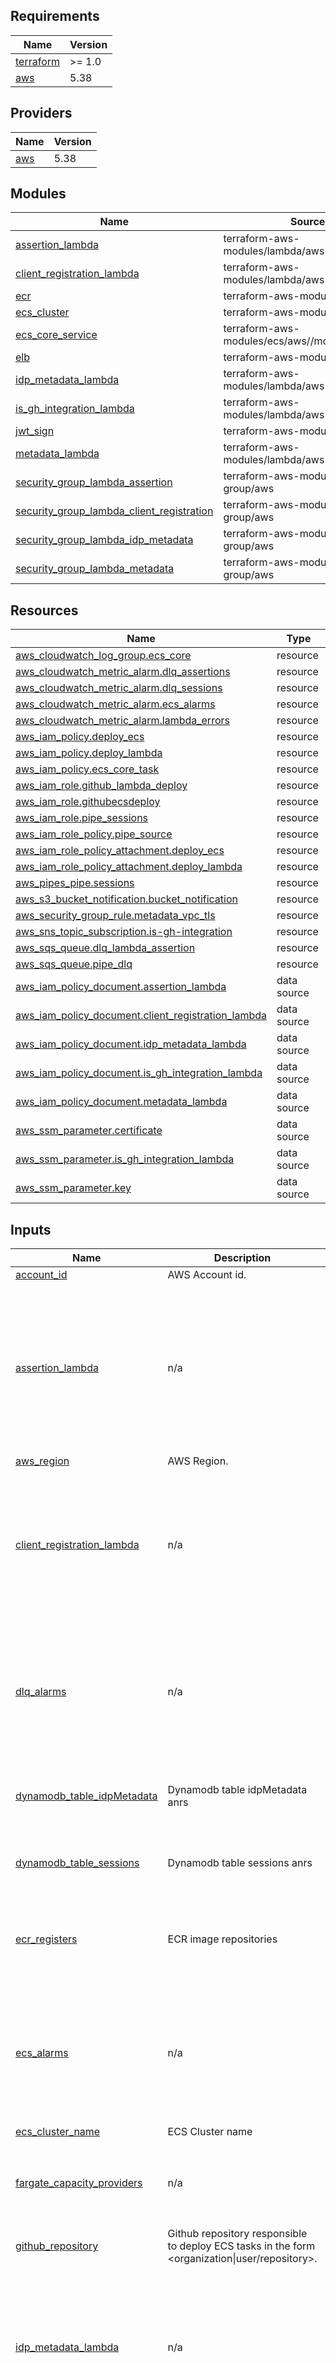 ## Requirements

| Name | Version |
|------|---------|
| <a name="requirement_terraform"></a> [terraform](#requirement\_terraform) | >= 1.0 |
| <a name="requirement_aws"></a> [aws](#requirement\_aws) | 5.38 |

## Providers

| Name | Version |
|------|---------|
| <a name="provider_aws"></a> [aws](#provider\_aws) | 5.38 |

## Modules

| Name | Source | Version |
|------|--------|---------|
| <a name="module_assertion_lambda"></a> [assertion\_lambda](#module\_assertion\_lambda) | terraform-aws-modules/lambda/aws | 7.4.0 |
| <a name="module_client_registration_lambda"></a> [client\_registration\_lambda](#module\_client\_registration\_lambda) | terraform-aws-modules/lambda/aws | 7.4.0 |
| <a name="module_ecr"></a> [ecr](#module\_ecr) | terraform-aws-modules/ecr/aws | 1.6.0 |
| <a name="module_ecs_cluster"></a> [ecs\_cluster](#module\_ecs\_cluster) | terraform-aws-modules/ecs/aws | 5.9.1 |
| <a name="module_ecs_core_service"></a> [ecs\_core\_service](#module\_ecs\_core\_service) | terraform-aws-modules/ecs/aws//modules/service | 5.9.1 |
| <a name="module_elb"></a> [elb](#module\_elb) | terraform-aws-modules/alb/aws | 9.8.0 |
| <a name="module_idp_metadata_lambda"></a> [idp\_metadata\_lambda](#module\_idp\_metadata\_lambda) | terraform-aws-modules/lambda/aws | 7.4.0 |
| <a name="module_is_gh_integration_lambda"></a> [is\_gh\_integration\_lambda](#module\_is\_gh\_integration\_lambda) | terraform-aws-modules/lambda/aws | 7.4.0 |
| <a name="module_jwt_sign"></a> [jwt\_sign](#module\_jwt\_sign) | terraform-aws-modules/kms/aws | 2.2.1 |
| <a name="module_metadata_lambda"></a> [metadata\_lambda](#module\_metadata\_lambda) | terraform-aws-modules/lambda/aws | 7.4.0 |
| <a name="module_security_group_lambda_assertion"></a> [security\_group\_lambda\_assertion](#module\_security\_group\_lambda\_assertion) | terraform-aws-modules/security-group/aws | 4.17.2 |
| <a name="module_security_group_lambda_client_registration"></a> [security\_group\_lambda\_client\_registration](#module\_security\_group\_lambda\_client\_registration) | terraform-aws-modules/security-group/aws | 4.17.2 |
| <a name="module_security_group_lambda_idp_metadata"></a> [security\_group\_lambda\_idp\_metadata](#module\_security\_group\_lambda\_idp\_metadata) | terraform-aws-modules/security-group/aws | 4.17.2 |
| <a name="module_security_group_lambda_metadata"></a> [security\_group\_lambda\_metadata](#module\_security\_group\_lambda\_metadata) | terraform-aws-modules/security-group/aws | 4.17.2 |

## Resources

| Name | Type |
|------|------|
| [aws_cloudwatch_log_group.ecs_core](https://registry.terraform.io/providers/hashicorp/aws/5.38/docs/resources/cloudwatch_log_group) | resource |
| [aws_cloudwatch_metric_alarm.dlq_assertions](https://registry.terraform.io/providers/hashicorp/aws/5.38/docs/resources/cloudwatch_metric_alarm) | resource |
| [aws_cloudwatch_metric_alarm.dlq_sessions](https://registry.terraform.io/providers/hashicorp/aws/5.38/docs/resources/cloudwatch_metric_alarm) | resource |
| [aws_cloudwatch_metric_alarm.ecs_alarms](https://registry.terraform.io/providers/hashicorp/aws/5.38/docs/resources/cloudwatch_metric_alarm) | resource |
| [aws_cloudwatch_metric_alarm.lambda_errors](https://registry.terraform.io/providers/hashicorp/aws/5.38/docs/resources/cloudwatch_metric_alarm) | resource |
| [aws_iam_policy.deploy_ecs](https://registry.terraform.io/providers/hashicorp/aws/5.38/docs/resources/iam_policy) | resource |
| [aws_iam_policy.deploy_lambda](https://registry.terraform.io/providers/hashicorp/aws/5.38/docs/resources/iam_policy) | resource |
| [aws_iam_policy.ecs_core_task](https://registry.terraform.io/providers/hashicorp/aws/5.38/docs/resources/iam_policy) | resource |
| [aws_iam_role.github_lambda_deploy](https://registry.terraform.io/providers/hashicorp/aws/5.38/docs/resources/iam_role) | resource |
| [aws_iam_role.githubecsdeploy](https://registry.terraform.io/providers/hashicorp/aws/5.38/docs/resources/iam_role) | resource |
| [aws_iam_role.pipe_sessions](https://registry.terraform.io/providers/hashicorp/aws/5.38/docs/resources/iam_role) | resource |
| [aws_iam_role_policy.pipe_source](https://registry.terraform.io/providers/hashicorp/aws/5.38/docs/resources/iam_role_policy) | resource |
| [aws_iam_role_policy_attachment.deploy_ecs](https://registry.terraform.io/providers/hashicorp/aws/5.38/docs/resources/iam_role_policy_attachment) | resource |
| [aws_iam_role_policy_attachment.deploy_lambda](https://registry.terraform.io/providers/hashicorp/aws/5.38/docs/resources/iam_role_policy_attachment) | resource |
| [aws_pipes_pipe.sessions](https://registry.terraform.io/providers/hashicorp/aws/5.38/docs/resources/pipes_pipe) | resource |
| [aws_s3_bucket_notification.bucket_notification](https://registry.terraform.io/providers/hashicorp/aws/5.38/docs/resources/s3_bucket_notification) | resource |
| [aws_security_group_rule.metadata_vpc_tls](https://registry.terraform.io/providers/hashicorp/aws/5.38/docs/resources/security_group_rule) | resource |
| [aws_sns_topic_subscription.is-gh-integration](https://registry.terraform.io/providers/hashicorp/aws/5.38/docs/resources/sns_topic_subscription) | resource |
| [aws_sqs_queue.dlq_lambda_assertion](https://registry.terraform.io/providers/hashicorp/aws/5.38/docs/resources/sqs_queue) | resource |
| [aws_sqs_queue.pipe_dlq](https://registry.terraform.io/providers/hashicorp/aws/5.38/docs/resources/sqs_queue) | resource |
| [aws_iam_policy_document.assertion_lambda](https://registry.terraform.io/providers/hashicorp/aws/5.38/docs/data-sources/iam_policy_document) | data source |
| [aws_iam_policy_document.client_registration_lambda](https://registry.terraform.io/providers/hashicorp/aws/5.38/docs/data-sources/iam_policy_document) | data source |
| [aws_iam_policy_document.idp_metadata_lambda](https://registry.terraform.io/providers/hashicorp/aws/5.38/docs/data-sources/iam_policy_document) | data source |
| [aws_iam_policy_document.is_gh_integration_lambda](https://registry.terraform.io/providers/hashicorp/aws/5.38/docs/data-sources/iam_policy_document) | data source |
| [aws_iam_policy_document.metadata_lambda](https://registry.terraform.io/providers/hashicorp/aws/5.38/docs/data-sources/iam_policy_document) | data source |
| [aws_ssm_parameter.certificate](https://registry.terraform.io/providers/hashicorp/aws/5.38/docs/data-sources/ssm_parameter) | data source |
| [aws_ssm_parameter.is_gh_integration_lambda](https://registry.terraform.io/providers/hashicorp/aws/5.38/docs/data-sources/ssm_parameter) | data source |
| [aws_ssm_parameter.key](https://registry.terraform.io/providers/hashicorp/aws/5.38/docs/data-sources/ssm_parameter) | data source |

## Inputs

| Name | Description | Type | Default | Required |
|------|-------------|------|---------|:--------:|
| <a name="input_account_id"></a> [account\_id](#input\_account\_id) | AWS Account id. | `string` | n/a | yes |
| <a name="input_assertion_lambda"></a> [assertion\_lambda](#input\_assertion\_lambda) | n/a | <pre>object({<br>    name                              = string<br>    filename                          = string<br>    s3_assertion_bucket_arn           = string<br>    kms_assertion_key_arn             = string<br>    environment_variables             = map(string)<br>    cloudwatch_logs_retention_in_days = number<br>    vpc_s3_prefix_id                  = string<br>    vpc_subnet_ids                    = list(string)<br>    vpc_id                            = string<br>  })</pre> | n/a | yes |
| <a name="input_aws_region"></a> [aws\_region](#input\_aws\_region) | AWS Region. | `string` | n/a | yes |
| <a name="input_client_registration_lambda"></a> [client\_registration\_lambda](#input\_client\_registration\_lambda) | n/a | <pre>object({<br>    name                              = string<br>    filename                          = string<br>    table_client_registrations_arn    = string<br>    cloudwatch_logs_retention_in_days = number<br>    vpc_id                            = string<br>    vpc_endpoint_dynamodb_prefix_id   = string<br>    vpc_subnet_ids                    = list(string)<br><br>  })</pre> | n/a | yes |
| <a name="input_dlq_alarms"></a> [dlq\_alarms](#input\_dlq\_alarms) | n/a | <pre>object({<br>    metric_name         = string<br>    namespace           = string<br>    threshold           = number<br>    evaluation_periods  = number<br>    period              = number<br>    statistic           = string<br>    comparison_operator = string<br>    sns_topic_alarm_arn = string<br>  })</pre> | n/a | yes |
| <a name="input_dynamodb_table_idpMetadata"></a> [dynamodb\_table\_idpMetadata](#input\_dynamodb\_table\_idpMetadata) | Dynamodb table idpMetadata anrs | <pre>object({<br>    table_arn       = string<br>    gsi_pointer_arn = string<br>  })</pre> | n/a | yes |
| <a name="input_dynamodb_table_sessions"></a> [dynamodb\_table\_sessions](#input\_dynamodb\_table\_sessions) | Dynamodb table sessions anrs | <pre>object({<br>    table_arn    = string<br>    gsi_code_arn = string<br>  })</pre> | n/a | yes |
| <a name="input_ecr_registers"></a> [ecr\_registers](#input\_ecr\_registers) | ECR image repositories | <pre>list(object({<br>    name                            = string<br>    number_of_images_to_keep        = number<br>    repository_image_tag_mutability = optional(string, "IMMUTABLE")<br>  }))</pre> | n/a | yes |
| <a name="input_ecs_alarms"></a> [ecs\_alarms](#input\_ecs\_alarms) | n/a | <pre>map(object({<br>    metric_name         = string<br>    namespace           = string<br>    threshold           = number<br>    evaluation_periods  = number<br>    period              = number<br>    statistic           = string<br>    comparison_operator = string<br>    sns_topic_alarm_arn = string<br>  }))</pre> | n/a | yes |
| <a name="input_ecs_cluster_name"></a> [ecs\_cluster\_name](#input\_ecs\_cluster\_name) | ECS Cluster name | `string` | n/a | yes |
| <a name="input_fargate_capacity_providers"></a> [fargate\_capacity\_providers](#input\_fargate\_capacity\_providers) | n/a | <pre>map(object({<br>    default_capacity_provider_strategy = object({<br>      weight = number<br>      base   = number<br>    })<br>  }))</pre> | n/a | yes |
| <a name="input_github_repository"></a> [github\_repository](#input\_github\_repository) | Github repository responsible to deploy ECS tasks in the form <organization\|user/repository>. | `string` | n/a | yes |
| <a name="input_idp_metadata_lambda"></a> [idp\_metadata\_lambda](#input\_idp\_metadata\_lambda) | n/a | <pre>object({<br>    name                              = string<br>    filename                          = string<br>    environment_variables             = map(string)<br>    s3_idp_metadata_bucket_arn        = string<br>    s3_idp_metadata_bucket_id         = string<br>    vpc_id                            = string<br>    vpc_subnet_ids                    = list(string)<br>    vpc_s3_prefix_id                  = string<br>    cloudwatch_logs_retention_in_days = number<br>  })</pre> | n/a | yes |
| <a name="input_is_gh_integration_lambda"></a> [is\_gh\_integration\_lambda](#input\_is\_gh\_integration\_lambda) | n/a | <pre>object({<br>    name                              = string<br>    filename                          = string<br>    sns_topic_arn                     = optional(string, null)<br>    cloudwatch_logs_retention_in_days = string<br>    ssm_parameter_name                = optional(string, "GH_PERSONAL_ACCESS_TOKEN")<br>  })</pre> | n/a | yes |
| <a name="input_kms_sessions_table_alias_arn"></a> [kms\_sessions\_table\_alias\_arn](#input\_kms\_sessions\_table\_alias\_arn) | Kms key used to encrypt and dectypt session table. | `string` | n/a | yes |
| <a name="input_lambda_alarms"></a> [lambda\_alarms](#input\_lambda\_alarms) | n/a | <pre>map(object({<br>    metric_name         = string<br>    namespace           = string<br>    threshold           = number<br>    evaluation_periods  = number<br>    period              = number<br>    statistic           = string<br>    comparison_operator = string<br>    sns_topic_alarm_arn = string<br>    treat_missing_data  = string<br>  }))</pre> | n/a | yes |
| <a name="input_metadata_lambda"></a> [metadata\_lambda](#input\_metadata\_lambda) | n/a | <pre>object({<br>    name                              = string<br>    filename                          = string<br>    table_client_registrations_arn    = string<br>    environment_variables             = map(string)<br>    vpc_id                            = string<br>    vpc_subnet_ids                    = list(string)<br>    vpc_endpoint_dynamodb_prefix_id   = string<br>    vpc_endpoint_ssm_nsg_ids          = list(string)<br>    cloudwatch_logs_retention_in_days = number<br>  })</pre> | n/a | yes |
| <a name="input_nlb_name"></a> [nlb\_name](#input\_nlb\_name) | Network load balancer name | `string` | n/a | yes |
| <a name="input_private_subnets"></a> [private\_subnets](#input\_private\_subnets) | Private subnets ids. | `list(string)` | n/a | yes |
| <a name="input_role_prefix"></a> [role\_prefix](#input\_role\_prefix) | IAM Role prefix. | `string` | n/a | yes |
| <a name="input_service_core"></a> [service\_core](#input\_service\_core) | n/a | <pre>object({<br>    service_name           = string<br>    cpu                    = number<br>    memory                 = number<br>    enable_execute_command = optional(bool, true)<br>    container = object({<br>      name                = string<br>      cpu                 = number<br>      memory              = number<br>      image_name          = string<br>      image_version       = string<br>      containerPort       = number<br>      hostPort            = number<br>      logs_retention_days = number<br>    })<br>    autoscaling = object({<br>      enable        = bool<br>      desired_count = number<br>      min_capacity  = number<br>      max_capacity  = number<br>    })<br>    environment_variables = list(object({<br>      name  = string<br>      value = string<br>    }))<br>  })</pre> | n/a | yes |
| <a name="input_sns_topic_arn"></a> [sns\_topic\_arn](#input\_sns\_topic\_arn) | n/a | `string` | n/a | yes |
| <a name="input_ssm_cert_key"></a> [ssm\_cert\_key](#input\_ssm\_cert\_key) | TODO fix name | <pre>object({<br>    cert_pem = optional(string, "cert.pem")<br>    key_pem  = optional(string, "key.pem")<br>  })</pre> | n/a | yes |
| <a name="input_table_client_registrations_arn"></a> [table\_client\_registrations\_arn](#input\_table\_client\_registrations\_arn) | Dynamodb table client registrations arn. | `string` | n/a | yes |
| <a name="input_vpc_cidr_block"></a> [vpc\_cidr\_block](#input\_vpc\_cidr\_block) | VPC cidr block. | `string` | n/a | yes |
| <a name="input_vpc_id"></a> [vpc\_id](#input\_vpc\_id) | VPC id | `string` | n/a | yes |
| <a name="input_dynamodb_table_stream_arn"></a> [dynamodb\_table\_stream\_arn](#input\_dynamodb\_table\_stream\_arn) | n/a | `string` | `null` | no |
| <a name="input_enable_container_insights"></a> [enable\_container\_insights](#input\_enable\_container\_insights) | ECS enable container insight. | `bool` | `true` | no |
| <a name="input_eventbridge_pipe_sessions"></a> [eventbridge\_pipe\_sessions](#input\_eventbridge\_pipe\_sessions) | n/a | <pre>object({<br>    pipe_name                     = string<br>    kms_sessions_table_alias      = string<br>    maximum_retry_attempts        = number<br>    maximum_record_age_in_seconds = number<br>  })</pre> | `null` | no |

## Outputs

| Name | Description |
|------|-------------|
| <a name="output_assertion_lambda_arn"></a> [assertion\_lambda\_arn](#output\_assertion\_lambda\_arn) | # Metadata lambda ## |
| <a name="output_client_registration_lambda_arn"></a> [client\_registration\_lambda\_arn](#output\_client\_registration\_lambda\_arn) | # Client registration lambda |
| <a name="output_ecr_endpoints"></a> [ecr\_endpoints](#output\_ecr\_endpoints) | n/a |
| <a name="output_ecs_cluster_arn"></a> [ecs\_cluster\_arn](#output\_ecs\_cluster\_arn) | n/a |
| <a name="output_ecs_cluster_name"></a> [ecs\_cluster\_name](#output\_ecs\_cluster\_name) | n/a |
| <a name="output_ecs_deploy_iam_role_arn"></a> [ecs\_deploy\_iam\_role\_arn](#output\_ecs\_deploy\_iam\_role\_arn) | n/a |
| <a name="output_ecs_service_name"></a> [ecs\_service\_name](#output\_ecs\_service\_name) | n/a |
| <a name="output_elb"></a> [elb](#output\_elb) | n/a |
| <a name="output_jwt_sign_aliases"></a> [jwt\_sign\_aliases](#output\_jwt\_sign\_aliases) | n/a |
| <a name="output_lambda_deploy_iam_role_arn"></a> [lambda\_deploy\_iam\_role\_arn](#output\_lambda\_deploy\_iam\_role\_arn) | n/a |
| <a name="output_metadata_lambda_arn"></a> [metadata\_lambda\_arn](#output\_metadata\_lambda\_arn) | n/a |
| <a name="output_metadata_lambda_name"></a> [metadata\_lambda\_name](#output\_metadata\_lambda\_name) | TODO get the name from the arn |
| <a name="output_nlb_arn"></a> [nlb\_arn](#output\_nlb\_arn) | # Network loadbalancer ## |
| <a name="output_nlb_arn_suffix"></a> [nlb\_arn\_suffix](#output\_nlb\_arn\_suffix) | n/a |
| <a name="output_nlb_dns_name"></a> [nlb\_dns\_name](#output\_nlb\_dns\_name) | n/a |
| <a name="output_nlb_target_group_suffix_arn"></a> [nlb\_target\_group\_suffix\_arn](#output\_nlb\_target\_group\_suffix\_arn) | n/a |

<!-- BEGIN_TF_DOCS -->
## Requirements

| Name | Version |
|------|---------|
| <a name="requirement_terraform"></a> [terraform](#requirement\_terraform) | >= 1.0 |
| <a name="requirement_aws"></a> [aws](#requirement\_aws) | 5.38 |

## Providers

| Name | Version |
|------|---------|
| <a name="provider_aws"></a> [aws](#provider\_aws) | 5.38 |

## Modules

| Name | Source | Version |
|------|--------|---------|
| <a name="module_assertion_lambda"></a> [assertion\_lambda](#module\_assertion\_lambda) | terraform-aws-modules/lambda/aws | 7.4.0 |
| <a name="module_client_registration_lambda"></a> [client\_registration\_lambda](#module\_client\_registration\_lambda) | terraform-aws-modules/lambda/aws | 7.4.0 |
| <a name="module_ecr"></a> [ecr](#module\_ecr) | terraform-aws-modules/ecr/aws | 1.6.0 |
| <a name="module_ecs_cluster"></a> [ecs\_cluster](#module\_ecs\_cluster) | terraform-aws-modules/ecs/aws | 5.9.1 |
| <a name="module_ecs_core_service"></a> [ecs\_core\_service](#module\_ecs\_core\_service) | terraform-aws-modules/ecs/aws//modules/service | 5.9.1 |
| <a name="module_elb"></a> [elb](#module\_elb) | terraform-aws-modules/alb/aws | 9.8.0 |
| <a name="module_idp_metadata_lambda"></a> [idp\_metadata\_lambda](#module\_idp\_metadata\_lambda) | terraform-aws-modules/lambda/aws | 7.4.0 |
| <a name="module_is_gh_integration_lambda"></a> [is\_gh\_integration\_lambda](#module\_is\_gh\_integration\_lambda) | terraform-aws-modules/lambda/aws | 7.4.0 |
| <a name="module_jwt_sign"></a> [jwt\_sign](#module\_jwt\_sign) | terraform-aws-modules/kms/aws | 2.2.1 |
| <a name="module_metadata_lambda"></a> [metadata\_lambda](#module\_metadata\_lambda) | terraform-aws-modules/lambda/aws | 7.4.0 |
| <a name="module_security_group_lambda_assertion"></a> [security\_group\_lambda\_assertion](#module\_security\_group\_lambda\_assertion) | terraform-aws-modules/security-group/aws | 4.17.2 |
| <a name="module_security_group_lambda_client_registration"></a> [security\_group\_lambda\_client\_registration](#module\_security\_group\_lambda\_client\_registration) | terraform-aws-modules/security-group/aws | 4.17.2 |
| <a name="module_security_group_lambda_idp_metadata"></a> [security\_group\_lambda\_idp\_metadata](#module\_security\_group\_lambda\_idp\_metadata) | terraform-aws-modules/security-group/aws | 4.17.2 |
| <a name="module_security_group_lambda_metadata"></a> [security\_group\_lambda\_metadata](#module\_security\_group\_lambda\_metadata) | terraform-aws-modules/security-group/aws | 4.17.2 |

## Resources

| Name | Type |
|------|------|
| [aws_cloudwatch_log_group.ecs_core](https://registry.terraform.io/providers/hashicorp/aws/5.38/docs/resources/cloudwatch_log_group) | resource |
| [aws_cloudwatch_metric_alarm.dlq_assertions](https://registry.terraform.io/providers/hashicorp/aws/5.38/docs/resources/cloudwatch_metric_alarm) | resource |
| [aws_cloudwatch_metric_alarm.dlq_sessions](https://registry.terraform.io/providers/hashicorp/aws/5.38/docs/resources/cloudwatch_metric_alarm) | resource |
| [aws_cloudwatch_metric_alarm.ecs_alarms](https://registry.terraform.io/providers/hashicorp/aws/5.38/docs/resources/cloudwatch_metric_alarm) | resource |
| [aws_cloudwatch_metric_alarm.lambda_errors](https://registry.terraform.io/providers/hashicorp/aws/5.38/docs/resources/cloudwatch_metric_alarm) | resource |
| [aws_iam_policy.deploy_ecs](https://registry.terraform.io/providers/hashicorp/aws/5.38/docs/resources/iam_policy) | resource |
| [aws_iam_policy.deploy_lambda](https://registry.terraform.io/providers/hashicorp/aws/5.38/docs/resources/iam_policy) | resource |
| [aws_iam_policy.ecs_core_task](https://registry.terraform.io/providers/hashicorp/aws/5.38/docs/resources/iam_policy) | resource |
| [aws_iam_role.github_lambda_deploy](https://registry.terraform.io/providers/hashicorp/aws/5.38/docs/resources/iam_role) | resource |
| [aws_iam_role.githubecsdeploy](https://registry.terraform.io/providers/hashicorp/aws/5.38/docs/resources/iam_role) | resource |
| [aws_iam_role.pipe_sessions](https://registry.terraform.io/providers/hashicorp/aws/5.38/docs/resources/iam_role) | resource |
| [aws_iam_role_policy.pipe_source](https://registry.terraform.io/providers/hashicorp/aws/5.38/docs/resources/iam_role_policy) | resource |
| [aws_iam_role_policy_attachment.deploy_ecs](https://registry.terraform.io/providers/hashicorp/aws/5.38/docs/resources/iam_role_policy_attachment) | resource |
| [aws_iam_role_policy_attachment.deploy_lambda](https://registry.terraform.io/providers/hashicorp/aws/5.38/docs/resources/iam_role_policy_attachment) | resource |
| [aws_pipes_pipe.sessions](https://registry.terraform.io/providers/hashicorp/aws/5.38/docs/resources/pipes_pipe) | resource |
| [aws_s3_bucket_notification.bucket_notification](https://registry.terraform.io/providers/hashicorp/aws/5.38/docs/resources/s3_bucket_notification) | resource |
| [aws_security_group_rule.metadata_vpc_tls](https://registry.terraform.io/providers/hashicorp/aws/5.38/docs/resources/security_group_rule) | resource |
| [aws_sns_topic_subscription.is-gh-integration](https://registry.terraform.io/providers/hashicorp/aws/5.38/docs/resources/sns_topic_subscription) | resource |
| [aws_sqs_queue.dlq_lambda_assertion](https://registry.terraform.io/providers/hashicorp/aws/5.38/docs/resources/sqs_queue) | resource |
| [aws_sqs_queue.pipe_dlq](https://registry.terraform.io/providers/hashicorp/aws/5.38/docs/resources/sqs_queue) | resource |
| [aws_iam_policy_document.assertion_lambda](https://registry.terraform.io/providers/hashicorp/aws/5.38/docs/data-sources/iam_policy_document) | data source |
| [aws_iam_policy_document.client_registration_lambda](https://registry.terraform.io/providers/hashicorp/aws/5.38/docs/data-sources/iam_policy_document) | data source |
| [aws_iam_policy_document.idp_metadata_lambda](https://registry.terraform.io/providers/hashicorp/aws/5.38/docs/data-sources/iam_policy_document) | data source |
| [aws_iam_policy_document.is_gh_integration_lambda](https://registry.terraform.io/providers/hashicorp/aws/5.38/docs/data-sources/iam_policy_document) | data source |
| [aws_iam_policy_document.metadata_lambda](https://registry.terraform.io/providers/hashicorp/aws/5.38/docs/data-sources/iam_policy_document) | data source |
| [aws_ssm_parameter.certificate](https://registry.terraform.io/providers/hashicorp/aws/5.38/docs/data-sources/ssm_parameter) | data source |
| [aws_ssm_parameter.is_gh_integration_lambda](https://registry.terraform.io/providers/hashicorp/aws/5.38/docs/data-sources/ssm_parameter) | data source |
| [aws_ssm_parameter.key](https://registry.terraform.io/providers/hashicorp/aws/5.38/docs/data-sources/ssm_parameter) | data source |

## Inputs

| Name | Description | Type | Default | Required |
|------|-------------|------|---------|:--------:|
| <a name="input_account_id"></a> [account\_id](#input\_account\_id) | AWS Account id. | `string` | n/a | yes |
| <a name="input_assertion_lambda"></a> [assertion\_lambda](#input\_assertion\_lambda) | n/a | <pre>object({<br>    name                              = string<br>    filename                          = string<br>    s3_assertion_bucket_arn           = string<br>    kms_assertion_key_arn             = string<br>    environment_variables             = map(string)<br>    cloudwatch_logs_retention_in_days = number<br>    vpc_s3_prefix_id                  = string<br>    vpc_subnet_ids                    = list(string)<br>    vpc_id                            = string<br>  })</pre> | n/a | yes |
| <a name="input_aws_region"></a> [aws\_region](#input\_aws\_region) | AWS Region. | `string` | n/a | yes |
| <a name="input_client_registration_lambda"></a> [client\_registration\_lambda](#input\_client\_registration\_lambda) | n/a | <pre>object({<br>    name                              = string<br>    filename                          = string<br>    table_client_registrations_arn    = string<br>    cloudwatch_logs_retention_in_days = number<br>    vpc_id                            = string<br>    vpc_endpoint_dynamodb_prefix_id   = string<br>    vpc_subnet_ids                    = list(string)<br><br>  })</pre> | n/a | yes |
| <a name="input_dlq_alarms"></a> [dlq\_alarms](#input\_dlq\_alarms) | n/a | <pre>object({<br>    metric_name         = string<br>    namespace           = string<br>    threshold           = number<br>    evaluation_periods  = number<br>    period              = number<br>    statistic           = string<br>    comparison_operator = string<br>    sns_topic_alarm_arn = string<br>  })</pre> | n/a | yes |
| <a name="input_dynamodb_table_idpMetadata"></a> [dynamodb\_table\_idpMetadata](#input\_dynamodb\_table\_idpMetadata) | Dynamodb table idpMetadata anrs | <pre>object({<br>    table_arn       = string<br>    gsi_pointer_arn = string<br>  })</pre> | n/a | yes |
| <a name="input_dynamodb_table_sessions"></a> [dynamodb\_table\_sessions](#input\_dynamodb\_table\_sessions) | Dynamodb table sessions anrs | <pre>object({<br>    table_arn    = string<br>    gsi_code_arn = string<br>  })</pre> | n/a | yes |
| <a name="input_dynamodb_table_stream_arn"></a> [dynamodb\_table\_stream\_arn](#input\_dynamodb\_table\_stream\_arn) | n/a | `string` | `null` | no |
| <a name="input_ecr_registers"></a> [ecr\_registers](#input\_ecr\_registers) | ECR image repositories | <pre>list(object({<br>    name                            = string<br>    number_of_images_to_keep        = number<br>    repository_image_tag_mutability = optional(string, "IMMUTABLE")<br>  }))</pre> | n/a | yes |
| <a name="input_ecs_alarms"></a> [ecs\_alarms](#input\_ecs\_alarms) | n/a | <pre>map(object({<br>    metric_name         = string<br>    namespace           = string<br>    threshold           = number<br>    evaluation_periods  = number<br>    period              = number<br>    statistic           = string<br>    comparison_operator = string<br>    sns_topic_alarm_arn = string<br>  }))</pre> | n/a | yes |
| <a name="input_ecs_cluster_name"></a> [ecs\_cluster\_name](#input\_ecs\_cluster\_name) | ECS Cluster name | `string` | n/a | yes |
| <a name="input_enable_container_insights"></a> [enable\_container\_insights](#input\_enable\_container\_insights) | ECS enable container insight. | `bool` | `true` | no |
| <a name="input_eventbridge_pipe_sessions"></a> [eventbridge\_pipe\_sessions](#input\_eventbridge\_pipe\_sessions) | n/a | <pre>object({<br>    pipe_name                     = string<br>    kms_sessions_table_alias      = string<br>    maximum_retry_attempts        = number<br>    maximum_record_age_in_seconds = number<br>  })</pre> | `null` | no |
| <a name="input_fargate_capacity_providers"></a> [fargate\_capacity\_providers](#input\_fargate\_capacity\_providers) | n/a | <pre>map(object({<br>    default_capacity_provider_strategy = object({<br>      weight = number<br>      base   = number<br>    })<br>  }))</pre> | n/a | yes |
| <a name="input_github_repository"></a> [github\_repository](#input\_github\_repository) | Github repository responsible to deploy ECS tasks in the form <organization\|user/repository>. | `string` | n/a | yes |
| <a name="input_idp_metadata_lambda"></a> [idp\_metadata\_lambda](#input\_idp\_metadata\_lambda) | n/a | <pre>object({<br>    name                              = string<br>    filename                          = string<br>    environment_variables             = map(string)<br>    s3_idp_metadata_bucket_arn        = string<br>    s3_idp_metadata_bucket_id         = string<br>    vpc_id                            = string<br>    vpc_subnet_ids                    = list(string)<br>    vpc_s3_prefix_id                  = string<br>    cloudwatch_logs_retention_in_days = number<br>  })</pre> | n/a | yes |
| <a name="input_is_gh_integration_lambda"></a> [is\_gh\_integration\_lambda](#input\_is\_gh\_integration\_lambda) | n/a | <pre>object({<br>    name                              = string<br>    filename                          = string<br>    sns_topic_arn                     = optional(string, null)<br>    cloudwatch_logs_retention_in_days = string<br>    ssm_parameter_name                = optional(string, "GH_PERSONAL_ACCESS_TOKEN")<br>  })</pre> | n/a | yes |
| <a name="input_kms_sessions_table_alias_arn"></a> [kms\_sessions\_table\_alias\_arn](#input\_kms\_sessions\_table\_alias\_arn) | Kms key used to encrypt and dectypt session table. | `string` | n/a | yes |
| <a name="input_lambda_alarms"></a> [lambda\_alarms](#input\_lambda\_alarms) | n/a | <pre>map(object({<br>    metric_name         = string<br>    namespace           = string<br>    threshold           = number<br>    evaluation_periods  = number<br>    period              = number<br>    statistic           = string<br>    comparison_operator = string<br>    sns_topic_alarm_arn = string<br>    treat_missing_data  = string<br>  }))</pre> | n/a | yes |
| <a name="input_metadata_lambda"></a> [metadata\_lambda](#input\_metadata\_lambda) | n/a | <pre>object({<br>    name                              = string<br>    filename                          = string<br>    table_client_registrations_arn    = string<br>    environment_variables             = map(string)<br>    vpc_id                            = string<br>    vpc_subnet_ids                    = list(string)<br>    vpc_endpoint_dynamodb_prefix_id   = string<br>    vpc_endpoint_ssm_nsg_ids          = list(string)<br>    cloudwatch_logs_retention_in_days = number<br>  })</pre> | n/a | yes |
| <a name="input_nlb_name"></a> [nlb\_name](#input\_nlb\_name) | Network load balancer name | `string` | n/a | yes |
| <a name="input_private_subnets"></a> [private\_subnets](#input\_private\_subnets) | Private subnets ids. | `list(string)` | n/a | yes |
| <a name="input_role_prefix"></a> [role\_prefix](#input\_role\_prefix) | IAM Role prefix. | `string` | n/a | yes |
| <a name="input_service_core"></a> [service\_core](#input\_service\_core) | n/a | <pre>object({<br>    service_name           = string<br>    cpu                    = number<br>    memory                 = number<br>    enable_execute_command = optional(bool, true)<br>    container = object({<br>      name                = string<br>      cpu                 = number<br>      memory              = number<br>      image_name          = string<br>      image_version       = string<br>      containerPort       = number<br>      hostPort            = number<br>      logs_retention_days = number<br>    })<br>    autoscaling = object({<br>      enable        = bool<br>      desired_count = number<br>      min_capacity  = number<br>      max_capacity  = number<br>    })<br>    environment_variables = list(object({<br>      name  = string<br>      value = string<br>    }))<br>  })</pre> | n/a | yes |
| <a name="input_sns_topic_arn"></a> [sns\_topic\_arn](#input\_sns\_topic\_arn) | n/a | `string` | n/a | yes |
| <a name="input_ssm_cert_key"></a> [ssm\_cert\_key](#input\_ssm\_cert\_key) | TODO fix name | <pre>object({<br>    cert_pem = optional(string, "cert.pem")<br>    key_pem  = optional(string, "key.pem")<br>  })</pre> | n/a | yes |
| <a name="input_table_client_registrations_arn"></a> [table\_client\_registrations\_arn](#input\_table\_client\_registrations\_arn) | Dynamodb table client registrations arn. | `string` | n/a | yes |
| <a name="input_vpc_cidr_block"></a> [vpc\_cidr\_block](#input\_vpc\_cidr\_block) | VPC cidr block. | `string` | n/a | yes |
| <a name="input_vpc_id"></a> [vpc\_id](#input\_vpc\_id) | VPC id | `string` | n/a | yes |

## Outputs

| Name | Description |
|------|-------------|
| <a name="output_assertion_lambda_arn"></a> [assertion\_lambda\_arn](#output\_assertion\_lambda\_arn) | # Metadata lambda ## |
| <a name="output_client_registration_lambda_arn"></a> [client\_registration\_lambda\_arn](#output\_client\_registration\_lambda\_arn) | # Client registration lambda |
| <a name="output_ecr_endpoints"></a> [ecr\_endpoints](#output\_ecr\_endpoints) | n/a |
| <a name="output_ecs_cluster_arn"></a> [ecs\_cluster\_arn](#output\_ecs\_cluster\_arn) | n/a |
| <a name="output_ecs_cluster_name"></a> [ecs\_cluster\_name](#output\_ecs\_cluster\_name) | n/a |
| <a name="output_ecs_deploy_iam_role_arn"></a> [ecs\_deploy\_iam\_role\_arn](#output\_ecs\_deploy\_iam\_role\_arn) | n/a |
| <a name="output_ecs_service_name"></a> [ecs\_service\_name](#output\_ecs\_service\_name) | n/a |
| <a name="output_elb"></a> [elb](#output\_elb) | n/a |
| <a name="output_jwt_sign_aliases"></a> [jwt\_sign\_aliases](#output\_jwt\_sign\_aliases) | n/a |
| <a name="output_lambda_deploy_iam_role_arn"></a> [lambda\_deploy\_iam\_role\_arn](#output\_lambda\_deploy\_iam\_role\_arn) | n/a |
| <a name="output_metadata_lambda_arn"></a> [metadata\_lambda\_arn](#output\_metadata\_lambda\_arn) | n/a |
| <a name="output_metadata_lambda_name"></a> [metadata\_lambda\_name](#output\_metadata\_lambda\_name) | TODO get the name from the arn |
| <a name="output_nlb_arn"></a> [nlb\_arn](#output\_nlb\_arn) | # Network loadbalancer ## |
| <a name="output_nlb_arn_suffix"></a> [nlb\_arn\_suffix](#output\_nlb\_arn\_suffix) | n/a |
| <a name="output_nlb_dns_name"></a> [nlb\_dns\_name](#output\_nlb\_dns\_name) | n/a |
| <a name="output_nlb_target_group_suffix_arn"></a> [nlb\_target\_group\_suffix\_arn](#output\_nlb\_target\_group\_suffix\_arn) | n/a |
<!-- END_TF_DOCS -->